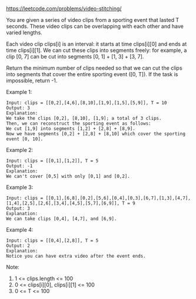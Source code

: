 https://leetcode.com/problems/video-stitching/

You are given a series of video clips from a sporting event that lasted T seconds.  These video clips can be overlapping with each other and have varied lengths.

Each video clip clips[i] is an interval: it starts at time clips[i][0] and ends at time clips[i][1].  We can cut these clips into segments freely: for example, a clip [0, 7] can be cut into segments [0, 1] + [1, 3] + [3, 7].

Return the minimum number of clips needed so that we can cut the clips into segments that cover the entire sporting event ([0, T]).  If the task is impossible, return -1.

 

Example 1:
```
Input: clips = [[0,2],[4,6],[8,10],[1,9],[1,5],[5,9]], T = 10
Output: 3
Explanation: 
We take the clips [0,2], [8,10], [1,9]; a total of 3 clips.
Then, we can reconstruct the sporting event as follows:
We cut [1,9] into segments [1,2] + [2,8] + [8,9].
Now we have segments [0,2] + [2,8] + [8,10] which cover the sporting event [0, 10].
```
Example 2:
```
Input: clips = [[0,1],[1,2]], T = 5
Output: -1
Explanation: 
We can't cover [0,5] with only [0,1] and [0,2].
```
Example 3:
```
Input: clips = [[0,1],[6,8],[0,2],[5,6],[0,4],[0,3],[6,7],[1,3],[4,7],[1,4],[2,5],[2,6],[3,4],[4,5],[5,7],[6,9]], T = 9
Output: 3
Explanation: 
We can take clips [0,4], [4,7], and [6,9].
```
Example 4:
```
Input: clips = [[0,4],[2,8]], T = 5
Output: 2
Explanation: 
Notice you can have extra video after the event ends.
```

Note:

1. 1 <= clips.length <= 100
1. 0 <= clips[i][0], clips[i][1] <= 100
1. 0 <= T <= 100
